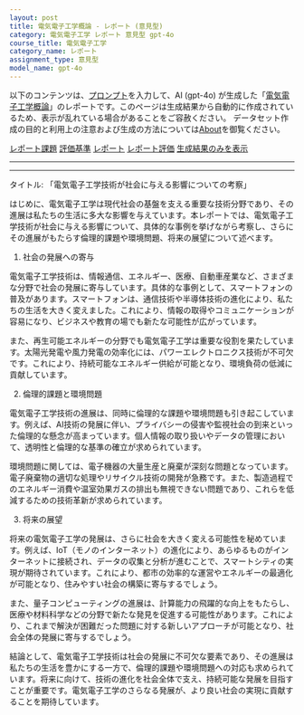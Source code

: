 ```yaml
---
layout: post
title: 電気電子工学概論 - レポート (意見型)
category: 電気電子工学 レポート 意見型 gpt-4o
course_title: 電気電子工学
category_name: レポート
assignment_type: 意見型
model_name: gpt-4o
---
```


以下のコンテンツは、[プロンプト](http://127.0.0.1:8000/generated/電気電子工学/gpt-4o/prompt_レポート-意見型.md)を入力して、AI (gpt-4o) が生成した「[電気電子工学概論](/contents/電気電子工学/)」のレポートです。このページは生成結果から自動的に作成されているため、表示が乱れている場合があることをご容赦ください。
データセット作成の目的と利用上の注意および生成の方法については[About](/About)を御覧ください。

[レポート課題](../レポート課題-意見型)
[評価基準](../評価基準-意見型)
[レポート](../レポート-意見型)
[レポート評価](../レポート評価-意見型)
[生成結果のみを表示](http://127.0.0.1:8000/generated/電気電子工学/gpt-4o/レポート-意見型.md)
  

***
***
  
タイトル: 「電気電子工学技術が社会に与える影響についての考察」

はじめに、電気電子工学は現代社会の基盤を支える重要な技術分野であり、その進展は私たちの生活に多大な影響を与えています。本レポートでは、電気電子工学技術が社会に与える影響について、具体的な事例を挙げながら考察し、さらにその進展がもたらす倫理的課題や環境問題、将来の展望について述べます。

1. 社会の発展への寄与

電気電子工学技術は、情報通信、エネルギー、医療、自動車産業など、さまざまな分野で社会の発展に寄与しています。具体的な事例として、スマートフォンの普及があります。スマートフォンは、通信技術や半導体技術の進化により、私たちの生活を大きく変えました。これにより、情報の取得やコミュニケーションが容易になり、ビジネスや教育の場でも新たな可能性が広がっています。

また、再生可能エネルギーの分野でも電気電子工学は重要な役割を果たしています。太陽光発電や風力発電の効率化には、パワーエレクトロニクス技術が不可欠です。これにより、持続可能なエネルギー供給が可能となり、環境負荷の低減に貢献しています。

2. 倫理的課題と環境問題

電気電子工学技術の進展は、同時に倫理的な課題や環境問題も引き起こしています。例えば、AI技術の発展に伴い、プライバシーの侵害や監視社会の到来といった倫理的な懸念が高まっています。個人情報の取り扱いやデータの管理において、透明性と倫理的な基準の確立が求められています。

環境問題に関しては、電子機器の大量生産と廃棄が深刻な問題となっています。電子廃棄物の適切な処理やリサイクル技術の開発が急務です。また、製造過程でのエネルギー消費や温室効果ガスの排出も無視できない問題であり、これらを低減するための技術革新が求められています。

3. 将来の展望

将来の電気電子工学の発展は、さらに社会を大きく変える可能性を秘めています。例えば、IoT（モノのインターネット）の進化により、あらゆるものがインターネットに接続され、データの収集と分析が進むことで、スマートシティの実現が期待されています。これにより、都市の効率的な運営やエネルギーの最適化が可能となり、住みやすい社会の構築に寄与するでしょう。

また、量子コンピューティングの進展は、計算能力の飛躍的な向上をもたらし、医療や材料科学などの分野で新たな発見を促進する可能性があります。これにより、これまで解決が困難だった問題に対する新しいアプローチが可能となり、社会全体の発展に寄与するでしょう。

結論として、電気電子工学技術は社会の発展に不可欠な要素であり、その進展は私たちの生活を豊かにする一方で、倫理的課題や環境問題への対応も求められています。将来に向けて、技術の進化を社会全体で支え、持続可能な発展を目指すことが重要です。電気電子工学のさらなる発展が、より良い社会の実現に貢献することを期待しています。
